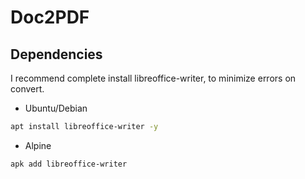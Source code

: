 # Doc2PDF

## Dependencies
I recommend complete install libreoffice-writer, to minimize errors on convert.
* Ubuntu/Debian
```bash
apt install libreoffice-writer -y
```
* Alpine
```bash
apk add libreoffice-writer
```
